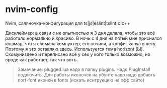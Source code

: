 # nvim-config
Nvim, саляночка-конфигурация для ts|js|eslint|tslint|c|c++

Дисклеймер: в связи с не опытностью я 3 дня делала, чтобы это всё работало нормально и красиво. В ночь с 4 дня на пятый мне приснился кошмар, что я сломала компухтер, его почини, а конфиг канул в лету. Поэтому я это оставляю здесь. Используется тема horizont (Ы). Скомуниздено и переписано всё у сех у кого только возможно, но вроде как работает, так что вотъ. 

> Замечание: plugged.lua надо в папку plugins. Надо PlugInstall подлючить. 
> Для работы иконочек на убунте надо надо добавть norf-font иконки в fonts (искать иснтрукцию на офф сайте)
